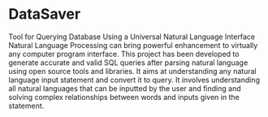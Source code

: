 # DataSaver
Tool for Querying Database Using a Universal Natural Language Interface
Natural Language Processing can bring powerful
enhancement to virtually any computer program interface. This
project has been developed to generate accurate and valid SQL
queries after parsing natural language using open source tools and
libraries. It aims at understanding any natural language input
statement and convert it to query. It involves understanding all natural
languages that can be inputted by the user and finding and solving
complex relationships between words and inputs given in the
statement.
